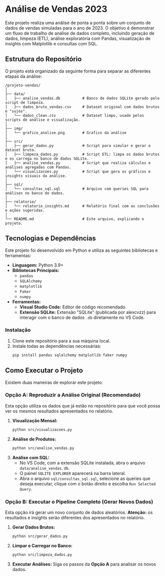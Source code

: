# Análise de Vendas 2023

Este projeto realiza uma análise de ponta a ponta sobre um conjunto de dados de vendas simuladas para o ano de 2023. O objetivo é demonstrar um fluxo de trabalho de análise de dados completo, incluindo geração de dados, limpeza (ETL), análise exploratória com Pandas, visualização de insights com Matplotlib e consultas com SQL.

## Estrutura do Repositório

O projeto está organizado da seguinte forma para separar as diferentes etapas da análise:

```
/projeto-vendas/
│
├── data/
│   ├── analise_vendas.db          # Banco de dados SQLite gerado pelo script de limpeza.
│   ├── dados_bruto_vendas.csv     # Dataset original com dados brutos e "sujos".
│   └── dados_clean.csv            # Dataset limpo, usado pelos scripts de análise e visualização.
│
├── img/
│   └── grafico_analise.png        # Grafico da análise
│
├── src/
│   ├── gerar_dados.py             # Script para simular e gerar o dataset bruto.
│   ├── limpeza_dados.py           # Script ETL: limpa os dados brutos e os carrega no banco de dados SQLite.
│   ├── analise_vendas.py          # Script que realiza cálculos e análises agregadas com Pandas.
│   └── visualizacoes.py           # Script que gera os gráficos e insights visuais da análise.
│
├── sql/
│   └── consultas_sql.sql          # Arquivo com queries SQL para análises no banco de dados.
│
├── relatorio/
│   └── relatorio_insights.md      # Relatório final com as conclusões e ações sugeridas.
│
└── README.md                      # Este arquivo, explicando o projeto.
```

## Tecnologias e Dependências

Este projeto foi desenvolvido em Python e utiliza as seguintes bibliotecas e ferramentas:

* **Linguagem:** Python 3.9+
* **Bibliotecas Principais:**
    * `pandas`
    * `SQLAlchemy`
    * `matplotlib`
    * `Faker`
    * `numpy`
* **Ferramentas:**
    * **Visual Studio Code:** Editor de código recomendado.
    * **Extensão SQLite:** Extensão "SQLite" (publicada por alexcvzz) para interagir com o banco de dados `.db` diretamente no VS Code.

### Instalação

1.  Clone este repositório para a sua máquina local.
2.  Instale todas as dependências necessárias:
    ```bash
    pip install pandas sqlalchemy matplotlib faker numpy
    ```

## Como Executar o Projeto

Existem duas maneiras de explorar este projeto:

### Opção A: Reproduzir a Análise Original (Recomendado)

Esta opção utiliza os dados que já estão no repositório para que você possa ver os mesmos resultados apresentados no relatório.

1.  **Visualização Mensal:**
    ```bash
    python src/visualizacoes.py
    ```
2.  **Análise de Produtos:**
    ```bash
    python src/analise_vendas.py
    ```
3.  **Análise com SQL:**
    * No VS Code, com a extensão SQLite instalada, abra o arquivo `data/analise_vendas.db`.
    * O painel `SQLITE EXPLORER` aparecerá na barra lateral.
    * Abra o arquivo `sql/consultas_sql.sql`, selecione as queries que deseja executar, clique com o botão direito e escolha `Run Selected Query`.

### Opção B: Executar o Pipeline Completo (Gerar Novos Dados)

Esta opção irá gerar um novo conjunto de dados aleatórios. **Atenção:** os resultados e insights serão diferentes dos apresentados no relatório.

1.  **Gerar Dados Brutos:**
    ```bash
    python src/gerar_dados.py
    ```
2.  **Limpar e Carregar no Banco:**
    ```bash
    python src/limpeza_dados.py
    ```
3.  **Executar Análises:** Siga os passos da **Opção A** para analisar os novos dados.
